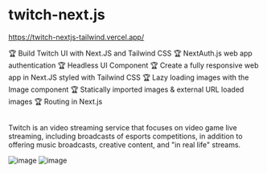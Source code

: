 # twitch-next.js
https://twitch-nextjs-tailwind.vercel.app/

🏆 Build Twitch UI with Next.JS and Tailwind CSS 
🏆 NextAuth.js web app authentication
🏆 Headless UI Component
🏆 Create a fully responsive web app in Next.JS styled with Tailwind CSS
🏆 Lazy loading images with the Image component
🏆 Statically imported images & external URL loaded images
🏆 Routing in Next.js

##
Twitch is an video streaming service that focuses on video game live streaming, including broadcasts of esports competitions, in addition to offering music broadcasts, creative content, and "in real life" streams.

![image](https://user-images.githubusercontent.com/84795217/180597550-c7a0f42d-872c-4e33-b0b6-bcf123c53c3c.png)
 ![image](https://user-images.githubusercontent.com/84795217/180597559-24901261-2f91-4e24-aed6-de1992904820.png)
